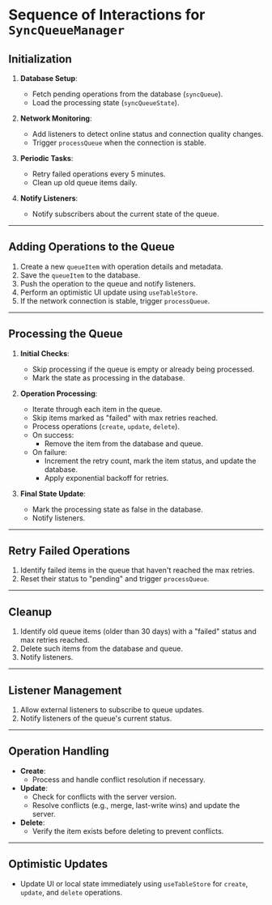 # Sequence of Interactions for `SyncQueueManager`

## Initialization

1. **Database Setup**:
   - Fetch pending operations from the database (`syncQueue`).
   - Load the processing state (`syncQueueState`).

2. **Network Monitoring**:
   - Add listeners to detect online status and connection quality changes.
   - Trigger `processQueue` when the connection is stable.

3. **Periodic Tasks**:
   - Retry failed operations every 5 minutes.
   - Clean up old queue items daily.

4. **Notify Listeners**:
   - Notify subscribers about the current state of the queue.

---

## Adding Operations to the Queue

1. Create a new `queueItem` with operation details and metadata.
2. Save the `queueItem` to the database.
3. Push the operation to the queue and notify listeners.
4. Perform an optimistic UI update using `useTableStore`.
5. If the network connection is stable, trigger `processQueue`.

---

## Processing the Queue

1. **Initial Checks**:
   - Skip processing if the queue is empty or already being processed.
   - Mark the state as processing in the database.

2. **Operation Processing**:
   - Iterate through each item in the queue.
   - Skip items marked as "failed" with max retries reached.
   - Process operations (`create`, `update`, `delete`).
   - On success:
     - Remove the item from the database and queue.
   - On failure:
     - Increment the retry count, mark the item status, and update the database.
     - Apply exponential backoff for retries.

3. **Final State Update**:
   - Mark the processing state as false in the database.
   - Notify listeners.

---

## Retry Failed Operations

1. Identify failed items in the queue that haven't reached the max retries.
2. Reset their status to "pending" and trigger `processQueue`.

---

## Cleanup

1. Identify old queue items (older than 30 days) with a "failed" status and max retries reached.
2. Delete such items from the database and queue.
3. Notify listeners.

---

## Listener Management

1. Allow external listeners to subscribe to queue updates.
2. Notify listeners of the queue's current status.

---

## Operation Handling

- **Create**:
  - Process and handle conflict resolution if necessary.
- **Update**:
  - Check for conflicts with the server version.
  - Resolve conflicts (e.g., merge, last-write wins) and update the server.
- **Delete**:
  - Verify the item exists before deleting to prevent conflicts.

---

## Optimistic Updates

- Update UI or local state immediately using `useTableStore` for `create`, `update`, and `delete` operations.

